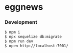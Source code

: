# eggnews


### Development

```bash
$ npm i
$ npx sequelize db:migrate
$ npm run dev
$ open http://localhost:7001/
```